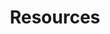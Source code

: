 ---
layout: page
title: Resources
permalink: "/resources/"
# image: assets/images/screenshot.png
---